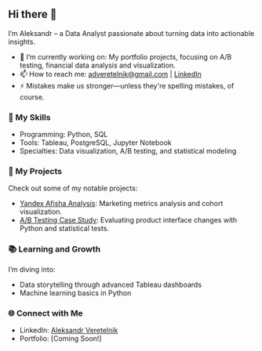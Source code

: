 ## Hi there 👋

I’m Aleksandr – a Data Analyst passionate about turning data into actionable insights.

- 🔭 I’m currently working on: My portfolio projects, focusing on A/B testing, financial data analysis and visualization.
- 📫 How to reach me: [adveretelnik@gmail.com](mailto:adveretelnik@gmail.com) | [LinkedIn](https://www.linkedin.com/in/adveretelnik/)
- ⚡ Mistakes make us stronger—unless they're spelling mistakes, of course.

### 🌟 My Skills
- Programming: Python, SQL
- Tools: Tableau, PostgreSQL, Jupyter Notebook
- Specialties: Data visualization, A/B testing, and statistical modeling

### 🚀 My Projects
Check out some of my notable projects:
- [Yandex Afisha Analysis](#): Marketing metrics analysis and cohort visualization.
- [A/B Testing Case Study](#): Evaluating product interface changes with Python and statistical tests.

### 📚 Learning and Growth
I’m diving into:
- Data storytelling through advanced Tableau dashboards
- Machine learning basics in Python

### 🌐 Connect with Me
- LinkedIn: [Aleksandr Veretelnik](https://www.linkedin.com/in/adveretelnik/)
- Portfolio: [Coming Soon!]

